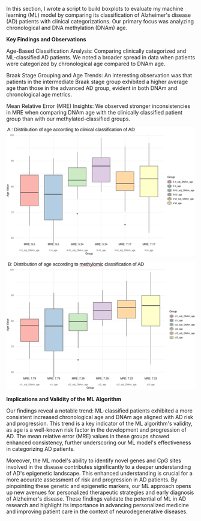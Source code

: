 In this section, I wrote a script to build boxplots to evaluate my machine learning (ML) model by comparing its classification of Alzheimer's disease (AD) patients with clinical categorizations. Our primary focus was analyzing chronological and DNA methylation (DNAm) age.

**Key Findings and Observations**

Age-Based Classification Analysis: Comparing clinically categorized and ML-classified AD patients. We noted a broader spread in data when patients were categorized by chronological age compared to DNAm age.

Braak Stage Grouping and Age Trends: An interesting observation was that patients in the intermediate Braak stage group exhibited a higher average age than those in the advanced AD group, evident in both DNAm and chronological age metrics.

Mean Relative Error (MRE) Insights: We observed stronger inconsistencies in MRE when comparing DNAm age with the clinically classified patient group than with our methylated-classified groups.

![clinical_def](https://github.com/gastonguaysiu/ML-AD-reclassification/blob/main/analysis_git/DNAm_age/data/clinical_def.png?raw=true)

![methylation_ML_Def](https://github.com/gastonguaysiu/ML-AD-reclassification/blob/main/analysis_git/DNAm_age/data/meth_def.png?raw=true)


**Implications and Validity of the ML Algorithm**

Our findings reveal a notable trend: ML-classified patients exhibited a more consistent increased chronological age and DNAm age aligned with AD risk and progression. This trend is a key indicator of the ML algorithm's validity, as age is a well-known risk factor in the development and progression of AD. The mean relative error (MRE) values in these groups showed enhanced consistency, further underscoring our ML model's effectiveness in categorizing AD patients.

Moreover, the ML model's ability to identify novel genes and CpG sites involved in the disease contributes significantly to a deeper understanding of AD's epigenetic landscape. This enhanced understanding is crucial for a more accurate assessment of risk and progression in AD patients. By pinpointing these genetic and epigenetic markers, our ML approach opens up new avenues for personalized therapeutic strategies and early diagnosis of Alzheimer's disease. These findings validate the potential of ML in AD research and highlight its importance in advancing personalized medicine and improving patient care in the context of neurodegenerative diseases.
